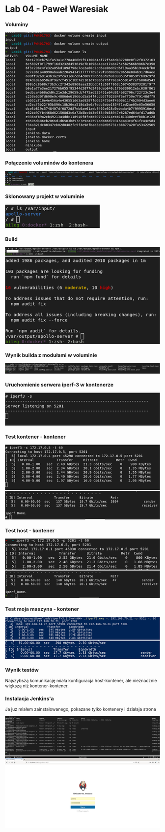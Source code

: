 # Lab 04 - Paweł Waresiak

### Voluminy

![voluminy](./screenshots/voluminy.png)

### Połączenie voluminów do kontenera
![contener-z-vol.png](./screenshots/contener-z-vol.png)

### Sklonowany projekt w voluminie

![repo-w-vol](./screenshots/repo-w-vol.png)


### Build
![install-1](./screenshots/install-1.png)
![build](./screenshots/build.png)

### Wynik builda z modułami w voluminie
![install-wynik-w-vol](./screenshots/install-wynik-w-vol.png)

### Uruchomienie serwera iperf-3 w kontenerze
![iperf-server-w-kont](./screenshots/iperf-server-w-kont.png)

### Test kontener - kontener

![iperf-kontener-1](./screenshots/iperf-kontener-1.png)
![iperf-kontener-2](./screenshots/iperf-kontener-2.png)

### Test host - kontener

![iperf-host-1](./screenshots/iperf-host-1.png)
![iperf-host-2](./screenshots/iperf-host-2.png)

### Test moja maszyna - kontener
![iperf-windows-1](./screenshots/iperf-windows-1.png)
![iperf-windows-2](./screenshots/iperf-windows-2.png)

### Wynik testów

Najszybszą komunikację miała konfiguracja host-kontener, ale nieznacznie większą niż kontener-kontener.

### Instalacja Jenkins'a

Ja już miałem zainstalowanego, pokazane tylko kontenery i działaja strona

![kontenery](./screenshots/kontenery.png)
![jenkins](./screenshots/jenkins.png)
